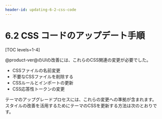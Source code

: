 ```yaml
---
header-id: updating-6-2-css-code
---
```


# 6.2 CSS コードのアップデート手順

[TOC levels=1-4]

@product-ver@のUIの改善には、これらのCSS関連の変更が必要でした。

  - CSSファイルの名前変更
  - 不要なCSSファイルを削除する
  - CSSルールとインポートの更新
  - CSS応答性トークンの変更

テーマのアップグレードプロセスには、これらの変更への準拠が含まれます。 スタイルの改善を活用するためにテーマのCSSを更新する方法は次のとおりです。
